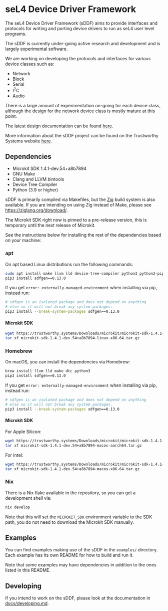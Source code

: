 <!--
    Copyright 2024, UNSW

    SPDX-License-Identifier: BSD-2-Clause
-->

# seL4 Device Driver Framework

The seL4 Device Driver Framework (sDDF) aims to provide interfaces and protocols for writing and
porting device drivers to run as seL4 user level programs.

The sDDF is currently under-going active research and development and is largely experimental
software.

We are working on developing the protocols and interfaces for various device classes such as:
* Network
* Block
* Serial
* I<sup>2</sup>C
* Audio

There is a large amount of experimentation on-going for each device class, although the design
for the network device class is mostly mature at this point.

The latest design documentation can be found [here](https://trustworthy.systems/projects/drivers/sddf-design.pdf).

More information about the sDDF project can be found on the Trustworthy Systems website
[here](https://trustworthy.systems/projects/drivers/).

## Dependencies

* Microkit SDK 1.4.1-dev.54+a8b7894
* GNU Make
* Clang and LLVM bintools
* Device Tree Compiler
* Python (3.9 or higher)

sDDF is primarily compiled via Makefiles, but the [Zig](https://ziglang.org) build system is also
available. If you are intending on using Zig instead of Make, please see https://ziglang.org/download/.

The Microkit SDK right now is pinned to a pre-release version, this is
temporary until the next release of Microkit.

See the instructions below for installing the rest of the dependencies based on your
machine:

### apt

On apt based Linux distributions run the following commands:

```sh
sudo apt install make llvm lld device-tree-compiler python3 python3-pip
pip3 install sdfgen==0.13.0
```

If you get `error: externally-managed-environment`
when installing via pip, instead run:
```sh
# sdfgen is an isolated package and does not depend on anything
# else so it will not break any system packages.
pip3 install --break-system-packages sdfgen==0.13.0
```

#### Microkit SDK

```sh
wget https://trustworthy.systems/Downloads/microkit/microkit-sdk-1.4.1-dev.54+a8b7894-linux-x86-64.tar.gz
tar xf microkit-sdk-1.4.1-dev.54+a8b7894-linux-x86-64.tar.gz
```

### Homebrew

On macOS, you can install the dependencies via Homebrew:
```sh
brew install llvm lld make dtc python3
pip3 install sdfgen==0.13.0
```

If you get `error: externally-managed-environment`
when installing via pip, instead run:
```sh
# sdfgen is an isolated package and does not depend on anything
# else so it will not break any system packages.
pip3 install --break-system-packages sdfgen==0.13.0
```

#### Microkit SDK

For Apple Silicon:
```sh
wget https://trustworthy.systems/Downloads/microkit/microkit-sdk-1.4.1-dev.54+a8b7894-macos-aarch64.tar.gz
tar xf microkit-sdk-1.4.1-dev.54+a8b7894-macos-aarch64.tar.gz
```

For Intel:
```sh
wget https://trustworthy.systems/Downloads/microkit/microkit-sdk-1.4.1-dev.54+a8b7894-macos-x86-64.tar.gz
tar xf microkit-sdk-1.4.1-dev.54+a8b7894-macos-x86-64.tar.gz
```

### Nix

There is a Nix flake available in the repository, so you can get a development shell via:
```sh
nix develop
```

Note that this will set the `MICROKIT_SDK` environment variable to the SDK path, you do not
need to download the Microkit SDK manually.

## Examples

You can find examples making use of the sDDF in the `examples/` directory. Each example has its
own README for how to build and run it.

Note that some examples may have dependencies in addition to the ones listed in this README.

## Developing

If you intend to work on the sDDF, please look at the documentation in
[docs/developing.md](docs/developing.md).
